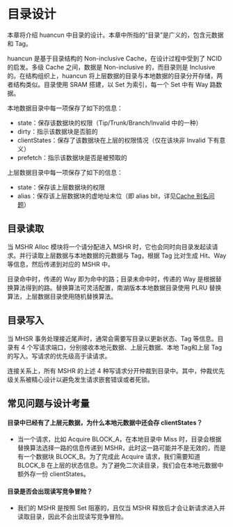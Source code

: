 # 目录设计

本章将介绍 huancun 中目录的设计。本章中所指的“目录”是广义的，包含元数据和 Tag。

huancun 是基于目录结构的 Non-inclusive Cache，在设计过程中受到了 NCID 的启发。多级 Cache 之间，数据是 Non-inclusive 的，而目录则是 Inclusive 的。在结构组织上，huancun 将上层数据的目录与本地数据的目录分开存储，两者结构类似。目录使用 SRAM 搭建，以 Set 为索引，每一个 Set 中有 Way 路数据。



本地数据目录中每一项保存了如下的信息：

* state：保存该数据块的权限（Tip/Trunk/Branch/Invalid 中的一种）
* dirty：指示该数据块是否脏的
* clientStates：保存了该数据块在上层的权限情况（仅在该块非 Invalid 下有意义）
* prefetch：指示该数据块是否是被预取的



上层数据目录中每一项保存了如下的信息：

* state：保存该上层数据块的权限
* alias：保存该上层数据块的虚地址末位（即 alias bit，详见[Cache 别名问题](./cache_alias.md)）



## 目录读取

当 MSHR Alloc 模块将一个请分配进入 MSHR 时，它也会同时向目录发起读请求。并行读取上层数据与本地数据的元数据与 Tag，根据 Tag 比对生成 Hit、Way 等信息，然后传递到对应的 MSHR 中。

目录命中时，传递的 Way 即为命中的路；目录未命中时，传递的 Way 是根据替换算法得到的路。替换算法可灵活配置，南湖版本本地数据目录使用 PLRU 替换算法，上层数据目录使用随机替换算法。



## 目录写入

当 MHSR 事务处理接近尾声时，通常会需要写目录以更新状态、Tag 等信息。目录有 4 个写请求端口，分别接收本地元数据、上层元数据、本地 Tag和上层 Tag 的写入。写请求的优先级高于读请求。

连接关系上，所有 MSHR 的上述 4 种写请求分开仲裁到目录中。其中，仲裁优先级关系被精心设计以避免发生请求嵌套错误或者死锁。



## 常见问题与设计考量

#### 目录中已经有了上层元数据，为什么本地元数据中还会存 clientStates？

* 当一个请求，比如 Acquire BLOCK_A，在本地目录中 Miss 时，目录会根据替换算法选择一路的信息传递到 MSHR，此时这一路可能并不是无效的，而是有一个数据块 BLOCK_B。为了完成此 Acquire 请求，我们需要知道 BLOCK_B 在上层的状态信息。为了避免二次读目录，我们会在本地元数据中额外存一份 clientStates。



#### 目录是否会出现读写竞争冒险？

* 我们的 MSHR 是按照 Set 阻塞的，且仅当 MSHR 释放后才会让新请求进入并读取目录，因此不会出现读写竞争冒险。
